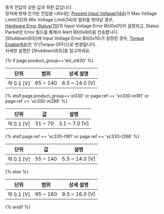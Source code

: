 동작 전압의 상한 값과 하한 값입니다.  
장치에 현재 인가된 전압을 나타내는 [Present Input Voltage(144)](#present-input-voltage144)가 Max Voltage Limit(32)와 Min Voltage Limit(34)의 범위를 벗어날 경우,  
[Hardware Error Status(70)](#hardware-error-status70)의 Input Voltage Error Bit(0x01)이 설정되고, Status Packet은 Error 필드를 통해서 Alert Bit(0x80)을 전송합니다.  
[Shutdown(63)]에 Input Voltage Error Bit(0x10)가 설정된 경우, [Torque Enable(64)](#torque-enable64)은 '0'(Torque OFF)으로 변경됩니다.  
자세한 설명은 [Shutdown(63)]을 참고하세요.

{% if page.product_group=='dxl_xl430' %}

|     단위      |   범위   |   상세 설명    |
|:-------------:|:--------:|:--------------:|
| 약 0.1 [V] | 65 ~ 140 | 6.5 ~ 14.0 [V] |

{% elsif page.product_group=='xl330' or page.ref == 'xc330-m181' or page.ref == 'xc330-m288' %}

|     단위      |   값    |     설명      |
|:-------------:|:-------:|:-------------:|
| 약 0.1 [V] | 31 ~ 70 | 3.1 ~ 7.0 [V] |

{% elsif page.ref == 'xc330-t181' or page.ref == 'xc330-t288' %}

|     단위      |   값    |     설명      |
|:-------------:|:-------:|:-------------:|
| 약 0.1 [V] | 55 ~ 140 | 5.5 ~ 14.0 [V] |

{% else %}

|     단위      |   범위   |   상세 설명    |
|:-------------:|:--------:|:--------------:|
| 약 0.1 [V] | 95 ~ 160 | 9.5 ~ 16.0 [V] |

{% endif %}
